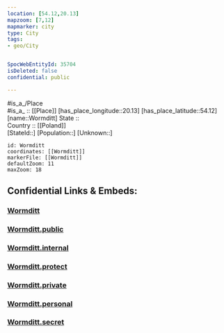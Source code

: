 ```yaml
---
location: [54.12,20.13] 
mapzoom: [7,12] 
mapmarker: city 
type: City
tags:
- geo/City


SpocWebEntityId: 35704
isDeleted: false
confidential: public

---
```

#is_a_/Place  
#is_a_ :: [[Place]] 
[has_place_longitude::20.13] 
[has_place_latitude::54.12] 
[name::Wormditt] 
State ::  
Country :: [[Poland]]  
[StateId::] 
[Population::] 
[Unknown::] 


```leaflet
id: Wormditt
coordinates: [[Wormditt]] 
markerFile: [[Wormditt]] 
defaultZoom: 11 
maxZoom: 18
```


## Confidential Links & Embeds: 

### [Wormditt](/_Standards/Earth/Continent/Europe/Europe~East/Poland/Provinces~Poland/Warmian-Masurian/City/Wormditt.md) 

### [Wormditt.public](/_public/Earth/Continent/Europe/Europe~East/Poland/Provinces~Poland/Warmian-Masurian/City/Wormditt.public.md) 

### [Wormditt.internal](/_internal/Earth/Continent/Europe/Europe~East/Poland/Provinces~Poland/Warmian-Masurian/City/Wormditt.internal.md) 

### [Wormditt.protect](/_protect/Earth/Continent/Europe/Europe~East/Poland/Provinces~Poland/Warmian-Masurian/City/Wormditt.protect.md) 

### [Wormditt.private](/_private/Earth/Continent/Europe/Europe~East/Poland/Provinces~Poland/Warmian-Masurian/City/Wormditt.private.md) 

### [Wormditt.personal](/_personal/Earth/Continent/Europe/Europe~East/Poland/Provinces~Poland/Warmian-Masurian/City/Wormditt.personal.md) 

### [Wormditt.secret](/_secret/Earth/Continent/Europe/Europe~East/Poland/Provinces~Poland/Warmian-Masurian/City/Wormditt.secret.md)

